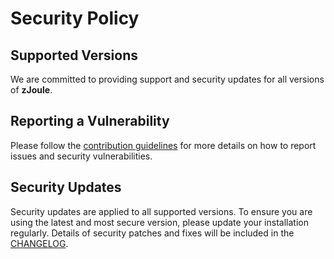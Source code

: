 # Security Policy

## Supported Versions

We are committed to providing support and security updates for all versions of **zJoule**.

## Reporting a Vulnerability

Please follow the [contribution guidelines](CONTRIBUTING.md) for more details on how to report issues and security vulnerabilities.

## Security Updates

Security updates are applied to all supported versions. To ensure you are using the latest and most secure version, please update your installation regularly. Details of security patches and fixes will be included in the [CHANGELOG](./CHANGELOG.md).